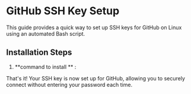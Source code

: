# GitHub SSH Key Setup

This guide provides a quick way to set up SSH keys for GitHub on Linux using an automated Bash script.

## Installation Steps

1.  **command to install ** :

    
   
That's it! Your SSH key is now set up for GitHub, allowing you to securely connect without entering your password each time.

